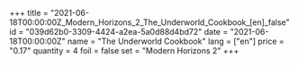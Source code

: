 +++
title = "2021-06-18T00:00:00Z_Modern_Horizons_2_The_Underworld_Cookbook_[en]_false"
id = "039d62b0-3309-4424-a2ea-5a0d88d4bd72"
date = "2021-06-18T00:00:00Z"
name = "The Underworld Cookbook"
lang = ["en"]
price = "0.17"
quantity = 4
foil = false
set = "Modern Horizons 2"
+++
